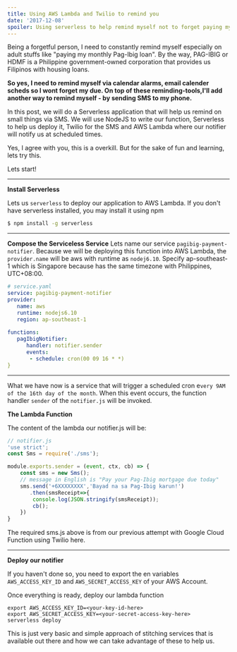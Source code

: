 ```yaml
---
title: Using AWS Lambda and Twilio to remind you
date: '2017-12-08'
spoiler: Using serverless to help remind myself not to forget paying my housing loan by sending SMS to my phone every 16th of the month. The scheduler is a function deployed in AWS Lambda.
---
```


Being a forgetful person, I need to constantly remind myself especially on adult stuffs like "paying my monthly Pag-Ibig loan". By the way, PAG-IBIG or HDMF is a Philippine government-owned corporation that provides us Filipinos with housing loans.

**So yes, I need to remind myself via calendar alarms, email calender scheds so I wont forget my due. On top of these reminding-tools,I'll add another way to remind myself - by sending SMS to my phone.**

In this post, we will do a Serverless application that will help us remind on small things via SMS. We will use NodeJS to write our function, Serverless to help us deploy it, Twilio for the SMS and AWS Lambda where our notifier will notify us at scheduled times.

Yes, I agree with you, this is a overkill. But for the sake of fun and learning, lets try this.

Lets start!

---

**Install Serverless**

​Lets us `serverless` to deploy our application to AWS Lambda. If you don't have serverless installed, you may install it using npm

```sh
$ npm install -g serverless
```
---
**Compose the Serviceless Service**
Lets name our service `pagibig-payment-notifier`. Because we will be deploying this function into AWS Lambda, the `provider.name` will be aws with runtime as `nodej6.10`. Specify ap-southeast-1 which is Singapore because has the same timezone with Philippines, UTC+08:00.

```yaml
# service.yaml
service: pagibig-payment-notifier
provider:
   name: aws
   runtime: nodejs6.10
   region: ap-southeast-1
   
functions:
   pagIbigNotifier:
      handler: notifier.sender
      events:
       - schedule: cron(00 09 16 * *)
}
```
---
What we have now is a service that will trigger a scheduled cron e`very 9AM of the 16th day of the month`. When this event occurs, the function handler `sender` of the `notifier.js` will be invoked.

**The Lambda Function**

​The content of the lambda our notifier.js will be:

```js
// notifier.js
'use strict';
const Sms = require('./sms');

module.exports.sender = (event, ctx, cb) => {
    const sms = new Sms();
    // message in English is "Pay your Pag-Ibig mortgage due today"
    sms.send('+6XXXXXXXX','Bayad na sa Pag-Ibig karun!')
       .then(smsReceipt=>{
        console.log(JSON.stringify(smsReceipt));
        cb();
    })
}
```

The required sms.js above is from our previous attempt with Google Cloud Function using Twilio here.

---

**Deploy our notifier**

If you haven't done so, you need to export the en variables `AWS_ACCESS_KEY_ID` and `AWS_SECRET_ACCESS_KEY` of your AWS Account.

​Once everything is ready, deploy our lambda function

```shell
export AWS_ACCESS_KEY_ID=<your-key-id-here>
export AWS_SECRET_ACCESS_KEY=<your-secret-access-key-here>
serverless deploy
```

This is just very basic and simple approach of stitching services that is available out there and how we can take advantage of these to help us.
